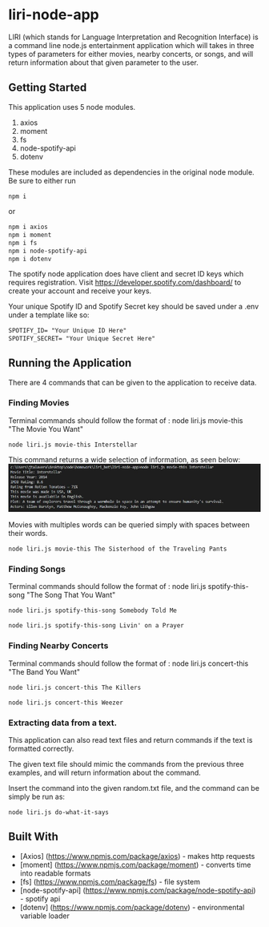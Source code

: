 # liri-node-app

LIRI (which stands for Language Interpretation and Recognition Interface) is a command line node.js  entertainment application which will takes in three types of parameters for either movies, nearby concerts, or songs, and will return information about that given parameter to the user.


## Getting Started

This application uses 5 node modules.

1. axios
2. moment
3. fs
4. node-spotify-api
5. dotenv

These modules are included as dependencies in the original node module. Be sure to either run

```
npm i
```

or
```
npm i axios
npm i moment
npm i fs
npm i node-spotify-api
npm i dotenv

```
The spotify node application does have client and secret ID keys which requires registration. Visit https://developer.spotify.com/dashboard/ to create your account and receive your keys.

Your unique Spotify ID and Spotify Secret key should be saved under a .env under a template like so:

```
SPOTIFY_ID= "Your Unique ID Here"
SPOTIFY_SECRET= "Your Unique Secret Here"
```

## Running the Application

There are 4 commands that can be given to the application to receive data.

### Finding Movies

Terminal commands should follow the format of : node liri.js movie-this "The Movie You Want"

```
node liri.js movie-this Interstellar

```
This command returns a wide selection of information, as seen below:
<img src="/assets/images/movie-this-example.JPG" alt="Interstellar Example">


Movies with multiples words can be queried simply with spaces between their words.

```
node liri.js movie-this The Sisterhood of the Traveling Pants

```

### Finding Songs

Terminal commands should follow the format of : node liri.js spotify-this-song "The Song That You Want"

```
node liri.js spotify-this-song Somebody Told Me

```

```
node liri.js spotify-this-song Livin' on a Prayer

```

### Finding Nearby Concerts

Terminal commands should follow the format of : node liri.js concert-this "The Band You Want"

```
node liri.js concert-this The Killers

```

```
node liri.js concert-this Weezer

```

### Extracting data from a text.

This application can also read text files and return commands if the text is formatted correctly.

The given text file should mimic the commands from the previous three examples, and will return information about the command. 

Insert the command into the given random.txt file, and the command can be simply be run as:

```
node liri.js do-what-it-says

```

## Built With

* [Axios] (https://www.npmjs.com/package/axios) - makes http requests
* [moment] (https://www.npmjs.com/package/moment) - converts time into readable formats
* [fs] (https://www.npmjs.com/package/fs) - file system
* [node-spotify-api] (https://www.npmjs.com/package/node-spotify-api) - spotify api
* [dotenv] (https://www.npmjs.com/package/dotenv) - environmental variable loader





